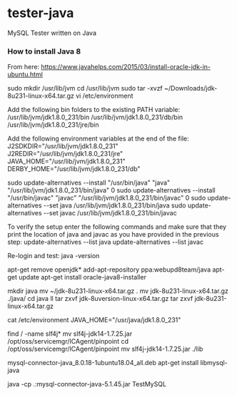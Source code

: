 # tester-java
MySQL Tester written on Java

### How to install Java 8

From here: https://www.javahelps.com/2015/03/install-oracle-jdk-in-ubuntu.html

sudo mkdir /usr/lib/jvm
cd /usr/lib/jvm
sudo tar -xvzf ~/Downloads/jdk-8u231-linux-x64.tar.gz
vi /etc/environment

Add the following bin folders to the existing PATH variable:
/usr/lib/jvm/jdk1.8.0_231/bin
/usr/lib/jvm/jdk1.8.0_231/db/bin
/usr/lib/jvm/jdk1.8.0_231/jre/bin

Add the following environment variables at the end of the file:
J2SDKDIR="/usr/lib/jvm/jdk1.8.0_231"
J2REDIR="/usr/lib/jvm/jdk1.8.0_231/jre"
JAVA_HOME="/usr/lib/jvm/jdk1.8.0_231"
DERBY_HOME="/usr/lib/jvm/jdk1.8.0_231/db"

sudo update-alternatives --install "/usr/bin/java" "java" "/usr/lib/jvm/jdk1.8.0_231/bin/java" 0
sudo update-alternatives --install "/usr/bin/javac" "javac" "/usr/lib/jvm/jdk1.8.0_231/bin/javac" 0
sudo update-alternatives --set java /usr/lib/jvm/jdk1.8.0_231/bin/java
sudo update-alternatives --set javac /usr/lib/jvm/jdk1.8.0_231/bin/javac

To verify the setup enter the following commands and make sure that they print the location of java and javac as you have provided in the previous step:
update-alternatives --list java
update-alternatives --list javac

Re-login and test:
java -version



apt-get remove openjdk*
add-apt-repository ppa:webupd8team/java
apt-get update
apt-get install oracle-java8-installer

mkdir java
mv ~/jdk-8u231-linux-x64.tar.gz .
mv jdk-8u231-linux-x64.tar.gz ./java/
cd java
ll
tar zxvf jdk-8uversion-linux-x64.tar.gz
tar zxvf jdk-8u231-linux-x64.tar.gz

cat /etc/environment
JAVA_HOME="/usr/java/jdk1.8.0_231"

find / -name slf4j*
mv slf4j-jdk14-1.7.25.jar /opt/oss/servicemgr/ICAgent/pinpoint
cd /opt/oss/servicemgr/ICAgent/pinpoint
mv slf4j-jdk14-1.7.25.jar ./lib

mysql-connector-java_8.0.18-1ubuntu18.04_all.deb
apt-get install libmysql-java

java -cp .:mysql-connector-java-5.1.45.jar TestMySQL


